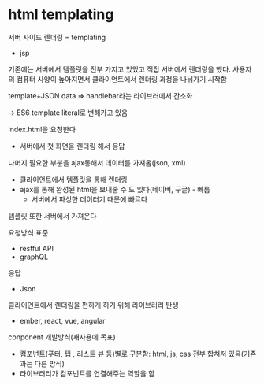 # html templating

서버 사이드 렌더링 = templating

* jsp



기존에는 서버에서 템플릿을 전부 가지고 있었고 직접 서버에서 렌더링을 했다. 사용자의 컴퓨터 사양이 높아지면서 클라이언트에서 렌더링 과정을 나눠가기 시작함



template+JSON data => handlebar라는 라이브러에서 간소화

-> ES6 template literal로 변해가고 있음



index.html을 요청한다

* 서버에서 첫 화면을 렌더링 해서 응답

나머지 필요한 부분을 ajax통해서 데이터를 가져옴(json, xml)

* 클라이언트에서 템플릿을 통해 렌더링
* ajax를 통해 완성된 html을 보내줄 수 도 있다(네이버, 구글) - 빠름
  - 서버에서 파싱한 데이터기 때문에 빠르다

템플릿 또한 서버에서 가져온다



요청방식 표준

* restful API
* graphQL

응답

* Json

클라이언트에서 렌더링을 편하게 하기 위해 라이브러리 탄생

* ember, react, vue, angular



conponent 개발방식(재사용에 목표)

* 컴포넌트(푸터, 탭 , 리스트 뷰 등)별로 구분함: html, js, css 전부 합쳐저 있음(기존과는 다른 방식)
* 라이브러리가 컴포넌트를 연결해주는 역할을 함

